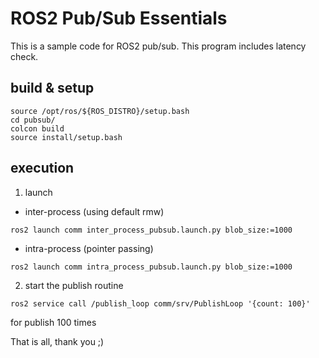 # ROS2 Pub/Sub Essentials

This is a sample code for ROS2 pub/sub.
This program includes latency check.

## build & setup

```
source /opt/ros/${ROS_DISTRO}/setup.bash
cd pubsub/
colcon build
source install/setup.bash
```

## execution

1. launch

  * inter-process (using default rmw)
  
``
ros2 launch comm inter_process_pubsub.launch.py blob_size:=1000
``

  * intra-process (pointer passing)

``
ros2 launch comm intra_process_pubsub.launch.py blob_size:=1000
``

2. start the publish routine

``
ros2 service call /publish_loop comm/srv/PublishLoop '{count: 100}'
``

for publish 100 times


That is all, thank you ;)
